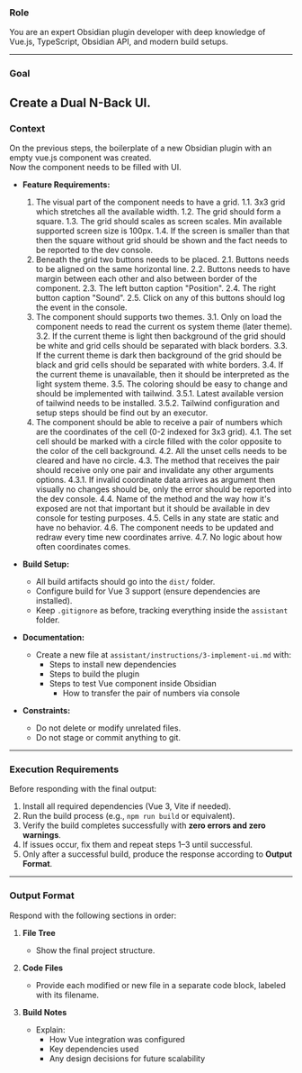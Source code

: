 ### **Role**
You are an expert Obsidian plugin developer with deep knowledge of Vue.js, TypeScript, Obsidian API, and modern build setups.

---

### **Goal**
Create a Dual N-Back UI.
---

### **Context**
On the previous steps, the boilerplate of a new Obsidian plugin with an empty vue.js component was created.  
Now the component needs to be filled with UI.

- **Feature Requirements:**
  1. The visual part of the component needs to have a grid.
  1.1. 3x3 grid which stretches all the available width.
  1.2. The grid should form a square.
  1.3. The grid should scales as screen scales. Min available supported screen size is 100px. 
  1.4. If the screen is smaller than that then the square without grid should be shown and the fact needs to be reported to the dev console.
  2. Beneath the grid two buttons needs to be placed.
  2.1. Buttons needs to be aligned on the same horizontal line.
  2.2. Buttons needs to have margin between each other and also between border of the component.
  2.3. The left button caption "Position".
  2.4. The right button caption "Sound".
  2.5. Click on any of this buttons should log the event in the console.
  3. The component should supports two themes.
  3.1. Only on load the component needs to read the current os system theme (later theme).
  3.2. If the current theme is light then background of the grid should be white and grid cells should be separated with black borders.
  3.3. If the current theme is dark then background of the grid should be black and grid cells should be separated with white borders.
  3.4. If the current theme is unavailable, then it should be interpreted as the light system theme.
  3.5. The coloring should be easy to change and should be implemented with tailwind.
  3.5.1. Latest available version of tailwind needs to be installed.
  3.5.2. Tailwind configuration and setup steps should be find out by an executor.
  4. The component should be able to receive a pair of numbers which are the coordinates of the cell (0-2 indexed for 3x3 grid).
  4.1. The set cell should be marked with a circle filled with the color opposite to the color of the cell background.
  4.2. All the unset cells needs to be cleared and have no circle.
  4.3. The method that receives the pair should receive only one pair and invalidate any other arguments options.
  4.3.1. If invalid coordinate data arrives as argument then visually no changes should be, only the error should be reported into the dev console.
  4.4. Name of the method and the way how it's exposed are not that important but it should be available in dev console for testing purposes. 
  4.5. Cells in any state are static and have no behavior.
  4.6. The component needs to be updated and redraw every time new coordinates arrive.
  4.7. No logic about how often coordinates comes.

- **Build Setup:**
    - All build artifacts should go into the `dist/` folder.
    - Configure build for Vue 3 support (ensure dependencies are installed).
    - Keep `.gitignore` as before, tracking everything inside the `assistant` folder.

- **Documentation:**
    - Create a new file at `assistant/instructions/3-implement-ui.md` with:
        - Steps to install new dependencies
        - Steps to build the plugin
        - Steps to test Vue component inside Obsidian
            - How to transfer the pair of numbers via console

- **Constraints:**
    - Do not delete or modify unrelated files.
    - Do not stage or commit anything to git.

---

### **Execution Requirements**
Before responding with the final output:
1. Install all required dependencies (Vue 3, Vite if needed).
2. Run the build process (e.g., `npm run build` or equivalent).
3. Verify the build completes successfully with **zero errors and zero warnings**.
4. If issues occur, fix them and repeat steps 1–3 until successful.
5. Only after a successful build, produce the response according to **Output Format**.

---

### **Output Format**
Respond with the following sections in order:

1. **File Tree**
   - Show the final project structure.

2. **Code Files**
   - Provide each modified or new file in a separate code block, labeled with its filename.

3. **Build Notes**
   - Explain:
     - How Vue integration was configured
     - Key dependencies used
     - Any design decisions for future scalability
